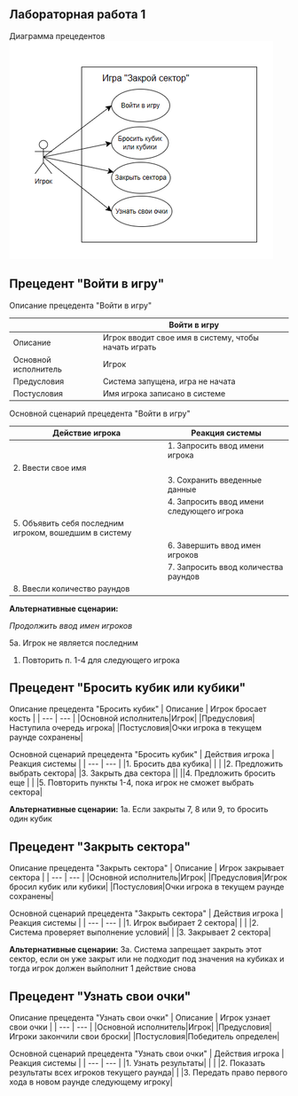 ## Лабораторная работа 1 
Диаграмма прецедентов 
![Диаграмма прецедентов](/images/%D0%A1%D0%BD%D0%B8%D0%BC%D0%BE%D0%BA%20%D1%8D%D0%BA%D1%80%D0%B0%D0%BD%D0%B0%202024-03-29%20135059.png)
## Прецедент "Войти в игру"

Описание прецедента "Войти в игру"

| | Войти в игру |
|---|---|
| Описание | Игрок вводит свое имя в систему, чтобы начать играть |
| Основной исполнитель | Игрок |
| Предусловия | Система запущена, игра не начата |
| Постусловия | Имя игрока записано в системе |

Основной сценарий прецедента "Войти в игру"

| Действие игрока | Реакция системы |
| --- | --- |
| | 1. Запросить ввод имени игрока |
| 2. Ввести свое имя | |
| | 3. Сохранить введенные данные |
| | 4. Запросить ввод имени следующего игрока |
| 5. Объявить себя последним игроком, вошедшим в систему | |
| | 6. Завершить ввод имен игроков |
| | 7. Запросить ввод количества раундов |
|8. Ввесли количество раундов | |

**Альтернативные сценарии:**

*Продолжить ввод имен игроков*

5а. Игрок не является последним
  1. Повторить п. 1-4 для следующего игрока

## Прецедент "Бросить кубик или кубики"
Описание прецедента "Бросить кубик"
| Описание | Игрок бросает кость |
| --- | --- |
|Основной исполнитель|Игрок|
|Предусловия|Наступила очередь игрока|
|Постусловия|Очки игрока в текущем раунде сохранены|

Основной сценарий прецедента "Бросить кубик"
|  Действия игрока | Реакция системы |
| --- | --- |
|1. Бросить два кубика| |
| |2. Предложить выбрать сектора|
|3. Закрыть два сектора ||
||4. Предложить бросить еще |
| |5. Повторить пункты 1-4, пока игрок не сможет выбрать сектора|

**Альтернативные сценарии:**
1а. Если закрыты 7, 8 или 9, то бросить один кубик

## Прецедент "Закрыть сектора"
Описание прецедента "Закрыть сектора"
| Описание | Игрок закрывает сектора |
| --- | --- |
|Основной исполнитель|Игрок|
|Предусловия|Игрок бросил кубик или кубики|
|Постусловия|Очки игрока в текущем раунде сохранены|

Основной сценарий прецедента "Закрыть сектора"
|  Действия игрока | Реакция системы |
| --- | --- |
|1. Игрок выбирает 2 сектора| |
| |2. Система проверяет выполнение условий|
| |3. Закрывает 2 сектора|

**Альтернативные сценарии:**
3а. Система запрещает закрыть этот сектор, если он уже закрыт или не подходит под значения на кубиках и тогда игрок должен выйполнит 1 действие снова


## Прецедент "Узнать свои очки"
Описание прецедента "Узнать свои очки"
| Описание | Игрок узнает свои очки |
| --- | --- |
|Основной исполнитель|Игрок|
|Предусловия|Игроки закончили свои броски|
|Постусловия|Победитель определен|

Основной сценарий прецедента "Узнать свои очки"
|  Действия игрока | Реакция системы |
| --- | --- |
|1. Узнать результаты| |
| |2. Показать результаты всех игроков текущего раунда|
| |3. Передать право первого хода в новом раунде следующему игроку|
